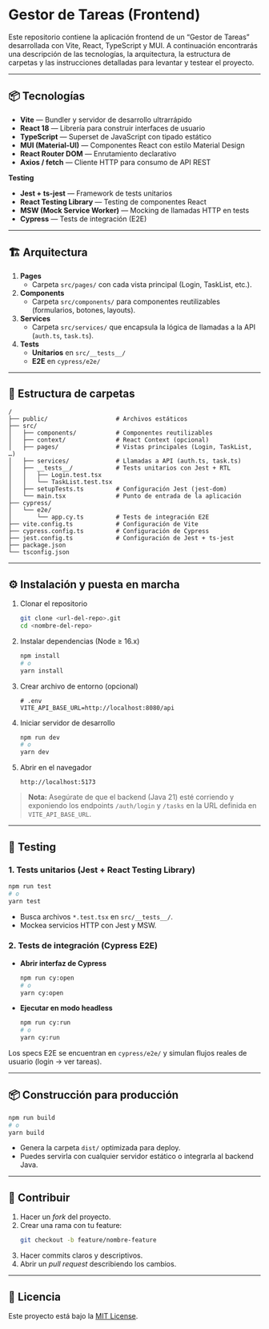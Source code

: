 # Gestor de Tareas (Frontend)

Este repositorio contiene la aplicación frontend de un “Gestor de Tareas” desarrollada con Vite, React, TypeScript y MUI. A continuación encontrarás una descripción de las tecnologías, la arquitectura, la estructura de carpetas y las instrucciones detalladas para levantar y testear el proyecto.

---

## 📦 Tecnologías

- **Vite** — Bundler y servidor de desarrollo ultrarrápido  
- **React 18** — Librería para construir interfaces de usuario  
- **TypeScript** — Superset de JavaScript con tipado estático  
- **MUI (Material-UI)** — Componentes React con estilo Material Design  
- **React Router DOM** — Enrutamiento declarativo  
- **Axios / fetch** — Cliente HTTP para consumo de API REST  

**Testing**  
- **Jest + ts-jest** — Framework de tests unitarios  
- **React Testing Library** — Testing de componentes React  
- **MSW (Mock Service Worker)** — Mocking de llamadas HTTP en tests  
- **Cypress** — Tests de integración (E2E)  

---

## 🏗 Arquitectura

1. **Pages**  
   - Carpeta `src/pages/` con cada vista principal (Login, TaskList, etc.).  
2. **Components**  
   - Carpeta `src/components/` para componentes reutilizables (formularios, botones, layouts).  
3. **Services**  
   - Carpeta `src/services/` que encapsula la lógica de llamadas a la API (`auth.ts`, `task.ts`).   
4. **Tests**  
   - **Unitarios** en `src/__tests__/`  
   - **E2E** en `cypress/e2e/`  

---

## 📁 Estructura de carpetas

```
/
├── public/                   # Archivos estáticos
├── src/
│   ├── components/           # Componentes reutilizables
│   ├── context/              # React Context (opcional)
│   ├── pages/                # Vistas principales (Login, TaskList, …)
│   ├── services/             # Llamadas a API (auth.ts, task.ts)
│   ├── __tests__/            # Tests unitarios con Jest + RTL
│   │   ├── Login.test.tsx
│   │   └── TaskList.test.tsx
│   ├── setupTests.ts         # Configuración Jest (jest-dom)
│   └── main.tsx              # Punto de entrada de la aplicación
├── cypress/
│   └── e2e/
│       └── app.cy.ts         # Tests de integración E2E
├── vite.config.ts            # Configuración de Vite
├── cypress.config.ts         # Configuración de Cypress
├── jest.config.ts            # Configuración de Jest + ts-jest
├── package.json
└── tsconfig.json
```

---

## ⚙️ Instalación y puesta en marcha

1. Clonar el repositorio  
   ```bash
   git clone <url-del-repo>.git
   cd <nombre-del-repo>
   ```

2. Instalar dependencias (Node ≥ 16.x)  
   ```bash
   npm install
   # o
   yarn install
   ```

3. Crear archivo de entorno (opcional)  
   ```env
   # .env
   VITE_API_BASE_URL=http://localhost:8080/api
   ```

4. Iniciar servidor de desarrollo  
   ```bash
   npm run dev
   # o
   yarn dev
   ```

5. Abrir en el navegador  
   ```
   http://localhost:5173
   ```

> **Nota:** Asegúrate de que el backend (Java 21) esté corriendo y exponiendo los endpoints `/auth/login` y `/tasks` en la URL definida en `VITE_API_BASE_URL`.

---

## 🧪 Testing

### 1. Tests unitarios (Jest + React Testing Library)

```bash
npm run test
# o
yarn test
```

- Busca archivos `*.test.tsx` en `src/__tests__/`.
- Mockea servicios HTTP con Jest y MSW.

### 2. Tests de integración (Cypress E2E)

- **Abrir interfaz de Cypress**  
  ```bash
  npm run cy:open
  # o
  yarn cy:open
  ```
- **Ejecutar en modo headless**  
  ```bash
  npm run cy:run
  # o
  yarn cy:run
  ```

Los specs E2E se encuentran en `cypress/e2e/` y simulan flujos reales de usuario (login → ver tareas).

---

## 📦 Construcción para producción

```bash
npm run build
# o
yarn build
```

- Genera la carpeta `dist/` optimizada para deploy.
- Puedes servirla con cualquier servidor estático o integrarla al backend Java.

---

## 🤝 Contribuir

1. Hacer un _fork_ del proyecto.  
2. Crear una rama con tu feature:  
   ```bash
   git checkout -b feature/nombre-feature
   ```
3. Hacer commits claros y descriptivos.  
4. Abrir un _pull request_ describiendo los cambios.

---

## 📄 Licencia

Este proyecto está bajo la [MIT License](LICENSE).
